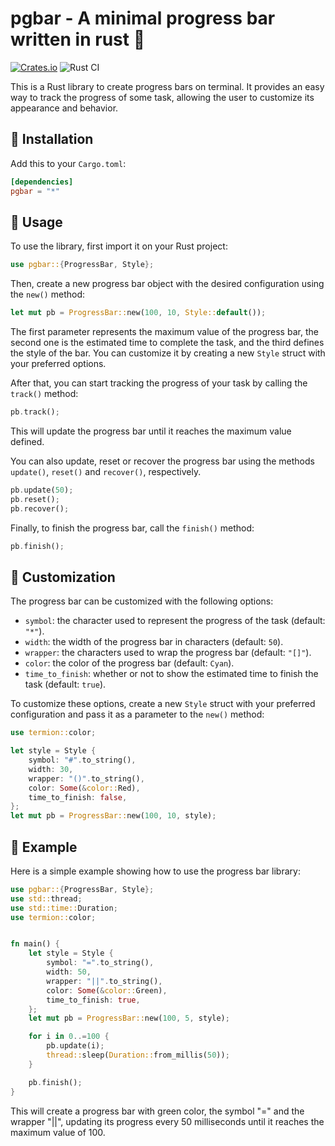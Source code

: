 # pgbar - A minimal progress bar written in rust 🦀

[![Crates.io](https://img.shields.io/crates/v/pgbar.svg)](https://crates.io/crates/pgbar)
![Rust CI](https://github.com/triyanox/pgbar/workflows/Rust%20CI/badge.svg)

This is a Rust library to create progress bars on terminal. It provides an easy way to track the progress of some task, allowing the user to customize its appearance and behavior.

## 🎁 Installation

Add this to your `Cargo.toml`:

```toml
[dependencies]
pgbar = "*"
```

## 🧰 Usage

To use the library, first import it on your Rust project:

```rust
use pgbar::{ProgressBar, Style};
```

Then, create a new progress bar object with the desired configuration using the `new()` method:

```rust
let mut pb = ProgressBar::new(100, 10, Style::default());
```

The first parameter represents the maximum value of the progress bar, the second one is the estimated time to complete the task, and the third defines the style of the bar. You can customize it by creating a new `Style` struct with your preferred options.

After that, you can start tracking the progress of your task by calling the `track()` method:

```rust
pb.track();
```

This will update the progress bar until it reaches the maximum value defined.

You can also update, reset or recover the progress bar using the methods `update()`, `reset()` and `recover()`, respectively.

```rust
pb.update(50);
pb.reset();
pb.recover();
```

Finally, to finish the progress bar, call the `finish()` method:

```rust
pb.finish();
```

## 🎨 Customization

The progress bar can be customized with the following options:

- `symbol`: the character used to represent the progress of the task (default: `"*"`).
- `width`: the width of the progress bar in characters (default: `50`).
- `wrapper`: the characters used to wrap the progress bar (default: `"[]"`).
- `color`: the color of the progress bar (default: `Cyan`).
- `time_to_finish`: whether or not to show the estimated time to finish the task (default: `true`).

To customize these options, create a new `Style` struct with your preferred configuration and pass it as a parameter to the `new()` method:

```rust
use termion::color;

let style = Style {
    symbol: "#".to_string(),
    width: 30,
    wrapper: "()".to_string(),
    color: Some(&color::Red),
    time_to_finish: false,
};
let mut pb = ProgressBar::new(100, 10, style);
```

## 🚀 Example

Here is a simple example showing how to use the progress bar library:

```rust
use pgbar::{ProgressBar, Style};
use std::thread;
use std::time::Duration;
use termion::color;


fn main() {
    let style = Style {
        symbol: "=".to_string(),
        width: 50,
        wrapper: "||".to_string(),
        color: Some(&color::Green),
        time_to_finish: true,
    };
    let mut pb = ProgressBar::new(100, 5, style);

    for i in 0..=100 {
        pb.update(i);
        thread::sleep(Duration::from_millis(50));
    }

    pb.finish();
}
```

This will create a progress bar with green color, the symbol "=" and the wrapper "||", updating its progress every 50 milliseconds until it reaches the maximum value of 100.

